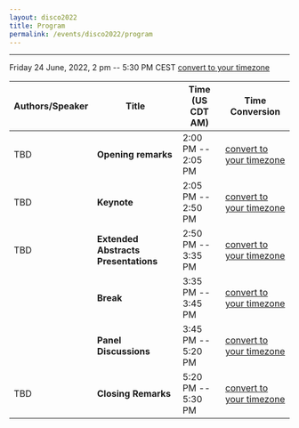 ```yaml
---
layout: disco2022
title: Program
permalink: /events/disco2022/program
---
```


---
Friday 24 June, 2022, 2 pm -- 5:30 PM CEST [convert to your timezone]()

|Authors/Speaker|Title|Time (US CDT AM)|Time Conversion|
|-----------|-----------|-----------|-----------|
|TBD|**Opening remarks**|2:00 PM -- 2:05 PM|[convert to your timezone]()|
|TBD|**Keynote**|2:05 PM -- 2:50 PM|[convert to your timezone]()|
|TBD|**Extended Abstracts Presentations**|2:50 PM -- 3:35 PM|[convert to your timezone]()|
||**Break**|3:35 PM -- 3:45 PM|[convert to your timezone]()|
||**Panel Discussions**|3:45 PM -- 5:20 PM|[convert to your timezone]()|
|TBD|**Closing Remarks**|5:20 PM -- 5:30 PM|[convert to your timezone]()|
